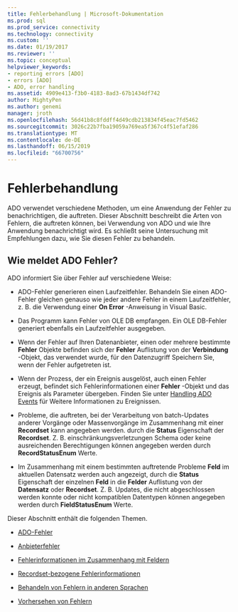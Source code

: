 ```yaml
---
title: Fehlerbehandlung | Microsoft-Dokumentation
ms.prod: sql
ms.prod_service: connectivity
ms.technology: connectivity
ms.custom: ''
ms.date: 01/19/2017
ms.reviewer: ''
ms.topic: conceptual
helpviewer_keywords:
- reporting errors [ADO]
- errors [ADO]
- ADO, error handling
ms.assetid: 4909e413-f3b0-4183-8ad3-67b1434df742
author: MightyPen
ms.author: genemi
manager: jroth
ms.openlocfilehash: 56d41b8c8fddff4d49cdb213834f45eac7fd5462
ms.sourcegitcommit: 3026c22b7fba19059a769ea5f367c4f51efaf286
ms.translationtype: MT
ms.contentlocale: de-DE
ms.lasthandoff: 06/15/2019
ms.locfileid: "66700756"
---
```

# <a name="error-handling"></a>Fehlerbehandlung
ADO verwendet verschiedene Methoden, um eine Anwendung der Fehler zu benachrichtigen, die auftreten. Dieser Abschnitt beschreibt die Arten von Fehlern, die auftreten können, bei Verwendung von ADO und wie Ihre Anwendung benachrichtigt wird. Es schließt seine Untersuchung mit Empfehlungen dazu, wie Sie diesen Fehler zu behandeln.  
  
## <a name="how-does-ado-report-errors"></a>Wie meldet ADO Fehler?  
 ADO informiert Sie über Fehler auf verschiedene Weise:  
  
-   ADO-Fehler generieren einen Laufzeitfehler. Behandeln Sie einen ADO-Fehler gleichen genauso wie jeder andere Fehler in einem Laufzeitfehler, z. B. die Verwendung einer **On Error** -Anweisung in Visual Basic.  
  
-   Das Programm kann Fehler von OLE DB empfangen. Ein OLE DB-Fehler generiert ebenfalls ein Laufzeitfehler ausgegeben.  
  
-   Wenn der Fehler auf Ihren Datenanbieter, einen oder mehrere bestimmte **Fehler** Objekte befinden sich der **Fehler** Auflistung von der **Verbindung** -Objekt, das verwendet wurde, für den Datenzugriff Speichern Sie, wenn der Fehler aufgetreten ist.  
  
-   Wenn der Prozess, der ein Ereignis ausgelöst, auch einen Fehler erzeugt, befindet sich Fehlerinformationen einer **Fehler** -Objekt und das Ereignis als Parameter übergeben. Finden Sie unter [Handling ADO Events](../../../ado/guide/data/handling-ado-events.md) für Weitere Informationen zu Ereignissen.  
  
-   Probleme, die auftreten, bei der Verarbeitung von batch-Updates anderer Vorgänge oder Massenvorgänge im Zusammenhang mit einer **Recordset** kann angegeben werden. durch die **Status** Eigenschaft der **Recordset**. Z. B. einschränkungsverletzungen Schema oder keine ausreichenden Berechtigungen können angegeben werden durch **RecordStatusEnum** Werte.  
  
-   Im Zusammenhang mit einem bestimmten auftretende Probleme **Feld** im aktuellen Datensatz werden auch angezeigt, durch die **Status** Eigenschaft der einzelnen **Feld** in die **Felder**  Auflistung von der **Datensatz** oder **Recordset**. Z. B. Updates, die nicht abgeschlossen werden konnte oder nicht kompatiblen Datentypen können angegeben werden durch **FieldStatusEnum** Werte.  
  
 Dieser Abschnitt enthält die folgenden Themen.  
  
-   [ADO-Fehler](../../../ado/guide/data/ado-errors.md)  
  
-   [Anbieterfehler](../../../ado/guide/data/provider-errors.md)  
  
-   [Fehlerinformationen im Zusammenhang mit Feldern](../../../ado/guide/data/field-related-error-information.md)  
  
-   [Recordset-bezogene Fehlerinformationen](../../../ado/guide/data/recordset-related-error-information.md)  
  
-   [Behandeln von Fehlern in anderen Sprachen](../../../ado/guide/data/handling-errors-in-other-languages.md)  
  
-   [Vorhersehen von Fehlern](../../../ado/guide/data/anticipating-errors.md)
